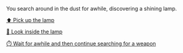 You search around in the dust for awhile, discovering a shining lamp.

[⬆️ Pick up the lamp](3-A.md)

[👀 Look inside the lamp](3-AB.md)

[⏱️ Wait for awhile and then continue searching for a weapon](2.md)